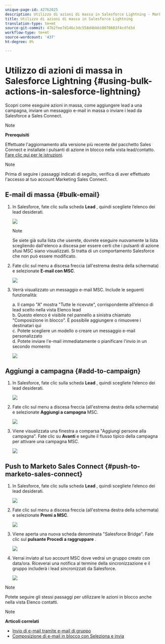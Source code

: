 ```yaml
---
unique-page-id: 42762825
description: Utilizzo di azioni di massa in Salesforce Lightning - Marketo Docs - Documentazione prodotto
title: Utilizzo di azioni di massa in Salesforce Lightning
translation-type: tm+mt
source-git-commit: 47b2fee7d146c3dc558d4bbb10070683f4cdfd3d
workflow-type: tm+mt
source-wordcount: '437'
ht-degree: 0%

---
```



# Utilizzo di azioni di massa in Salesforce Lightning {#using-bulk-actions-in-salesforce-lightning}

Scopri come eseguire azioni in massa, come aggiungere lead a una campagna, inviare un messaggio e-mail in massa o inviare i lead da Salesforce a Sales Connect.

>[!NOTE]
>
>**Prerequisiti**
>
>Effettuate l&#39;aggiornamento alla versione più recente del pacchetto Sales Connect e installate i pulsanti di azione in blocco nella vista lead/contatto. [Fare clic qui per le istruzioni](http://s3.amazonaws.com/tout-user-store/salesforce/assets/SF+Guide+for+Lightning.pdf).

>[!NOTE]
>
>Prima di seguire i passaggi indicati di seguito, verifica di aver effettuato l&#39;accesso al tuo account Marketing Sales Connect.

## E-mail di massa {#bulk-email}

1. In Salesforce, fate clic sulla scheda **Lead** , quindi scegliete l’elenco dei lead desiderati.

   ![](assets/one-6.png)

   >[!NOTE]
   >
   >Se siete già sulla lista che userete, dovrete eseguire nuovamente la lista scegliendo dall&#39;elenco a discesa per essere certi che i pulsanti di azione sfusi MSC siano visualizzati. Si tratta di un comportamento Salesforce che non può essere modificato.

1. Fate clic sul menu a discesa freccia (all&#39;estrema destra della schermata) e selezionate **E-mail con MSC**.

   ![](assets/two-6.png)

1. Verrà visualizzato un messaggio e-mail MSC. Include le seguenti funzionalità:

   a. Il campo &quot;A&quot; mostra &quot;Tutte le ricevute&quot;, corrispondente all’elenco di lead scelto nella vista Elenco lead\
   b. Questo elenco è visibile nel pannello a sinistra chiamato &quot;Composizione in blocco&quot;. È possibile aggiungere o rimuovere i destinatari qui\
   c. Potete scegliere un modello o creare un messaggio e-mail personalizzato\
   d. Potete inviare l&#39;e-mail immediatamente o pianificare l&#39;invio in un secondo momento

   ![](assets/three-5.png)

## Aggiungi a campagna {#add-to-campaign}

1. In Salesforce, fate clic sulla scheda **Lead** , quindi scegliete l’elenco dei lead desiderati.

   ![](assets/four-4.png)

1. Fate clic sul menu a discesa freccia (all&#39;estrema destra della schermata) e selezionate **Aggiungi a campagna** MSC.

   ![](assets/five-4.png)

1. Viene visualizzata una finestra a comparsa &quot;Aggiungi persone alla campagna&quot;. Fate clic su **Avanti** e seguite il flusso tipico della campagna per attivare una campagna MSC.

   ![](assets/six-1.png)

## Push to Marketo Sales Connect {#push-to-marketo-sales-connect}

1. In Salesforce, fate clic sulla scheda **Lead** , quindi scegliete l’elenco dei lead desiderati.

   ![](assets/seven-2.png)

1. Fate clic sul menu a discesa freccia (all&#39;estrema destra della schermata) e selezionate **Premi a MSC**.

   ![](assets/eight-2.png)

1. Viene aperta una nuova scheda denominata &quot;Salesforce Bridge&quot;. Fate clic sul **pulsante Procedi a raggruppare** .

   ![](assets/nine-2.png)

1. Verrai inviato al tuo account MSC dove vedrai un gruppo creato con data/ora. Riceverai una notifica al termine della sincronizzazione e il gruppo includerà i lead sincronizzati da Salesforce.

   ![](assets/ten-1.png)

>[!NOTE]
>
>Potete seguire gli stessi passaggi per utilizzare le azioni in blocco anche nella vista Elenco contatti.

>[!NOTE]
>
>**Articoli correlati**
>
>* [Invio di e-mail tramite e-mail di gruppo](http://docs.marketo.com/x/KAQ6Ag)
>* [Composizione di e-mail in blocco con Seleziona e invia](http://docs.marketo.com/display/public/DOCS/Composing+Bulk+Emails+with+Select+and+Send#ComposingBulkEmailswithSelectandSend-SendingEmails)

>



